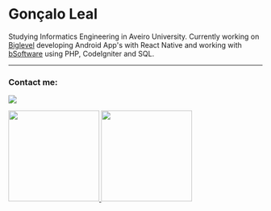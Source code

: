 # Gonçalo Leal

Studying Informatics Engineering in Aveiro University. Currently working on <a href="https://biglevel.pt/">Biglevel</a> developing Android App's with React Native and working with <a href="https://biglevel.pt/produtos/b-software/">bSoftware</a> using PHP, CodeIgniter and SQL.

<hr>

### Contact me:

<a href="https://www.linkedin.com/in/goncalo-leal/"><img src="https://img.shields.io/badge/Gonçalo Leal-%230077B5.svg?&style=for-the-badge&logo=linkedin&logoColor=white" ></a>


<a href="https://github.com/goncalo-leal">
  <img height="180em" src="https://github-readme-stats-anuraghazra1.vercel.app/api?username=goncalo-leal&show_icons=true&include_all_commits=true&theme=material-palenight" />
  <img height="180em" src="https://github-readme-stats.vercel.app/api/top-langs/?username=goncalo-leal&layout=compact&theme=material-palenight" />
</a>
